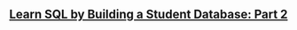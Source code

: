 ## [Learn SQL by Building a Student Database: Part 2](https://github.com/freeCodeCamp/learn-sql-by-building-a-student-database-part-2/blob/main/TUTORIAL.md?plain=1)